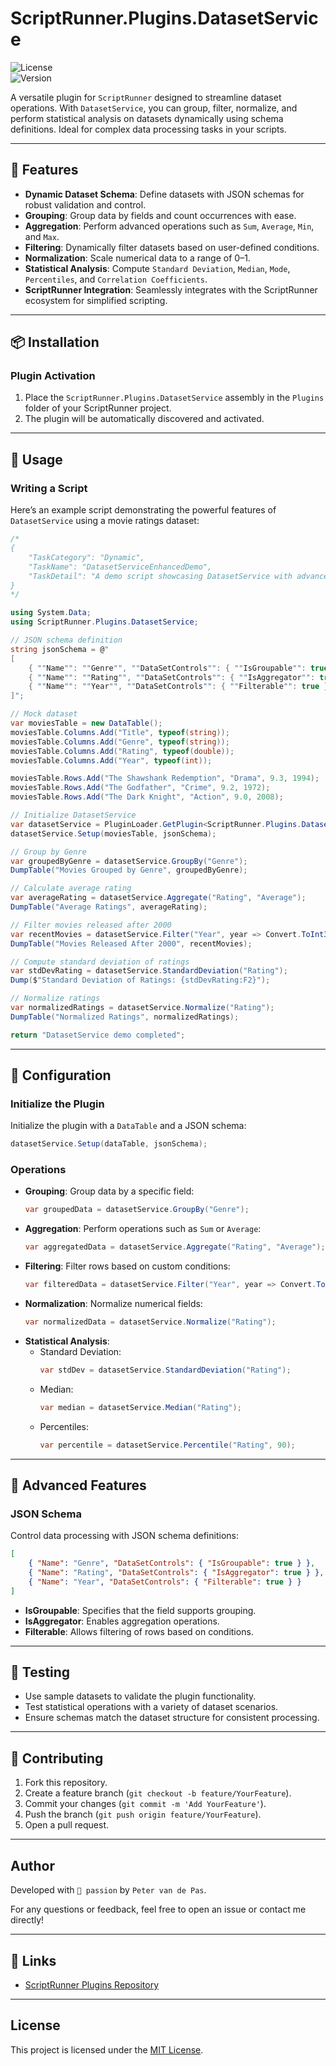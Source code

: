 # ScriptRunner.Plugins.DatasetService

![License](https://img.shields.io/badge/license-MIT-green)  
![Version](https://img.shields.io/badge/version-1.0.0-blue)

A versatile plugin for `ScriptRunner` designed to streamline dataset operations. With `DatasetService`, 
you can group, filter, normalize, and perform statistical analysis on datasets dynamically using schema definitions. 
Ideal for complex data processing tasks in your scripts.

---

## 🚀 Features

- **Dynamic Dataset Schema**: Define datasets with JSON schemas for robust validation and control.
- **Grouping**: Group data by fields and count occurrences with ease.
- **Aggregation**: Perform advanced operations such as `Sum`, `Average`, `Min`, and `Max`.
- **Filtering**: Dynamically filter datasets based on user-defined conditions.
- **Normalization**: Scale numerical data to a range of 0–1.
- **Statistical Analysis**: Compute `Standard Deviation`, `Median`, `Mode`, `Percentiles`, and `Correlation Coefficients`.
- **ScriptRunner Integration**: Seamlessly integrates with the ScriptRunner ecosystem for simplified scripting.

---

## 📦 Installation

### Plugin Activation
1. Place the `ScriptRunner.Plugins.DatasetService` assembly in the `Plugins` folder of your ScriptRunner project.
2. The plugin will be automatically discovered and activated.

---

## 📖 Usage

### Writing a Script

Here’s an example script demonstrating the powerful features of `DatasetService` using a movie ratings dataset:

```csharp
/*
{
    "TaskCategory": "Dynamic",
    "TaskName": "DatasetServiceEnhancedDemo",
    "TaskDetail": "A demo script showcasing DatasetService with advanced dataset operations"
}
*/

using System.Data;
using ScriptRunner.Plugins.DatasetService;

// JSON schema definition
string jsonSchema = @"
[
    { ""Name"": ""Genre"", ""DataSetControls"": { ""IsGroupable"": true } },
    { ""Name"": ""Rating"", ""DataSetControls"": { ""IsAggregator"": true } },
    { ""Name"": ""Year"", ""DataSetControls"": { ""Filterable"": true } }
]";

// Mock dataset
var moviesTable = new DataTable();
moviesTable.Columns.Add("Title", typeof(string));
moviesTable.Columns.Add("Genre", typeof(string));
moviesTable.Columns.Add("Rating", typeof(double));
moviesTable.Columns.Add("Year", typeof(int));

moviesTable.Rows.Add("The Shawshank Redemption", "Drama", 9.3, 1994);
moviesTable.Rows.Add("The Godfather", "Crime", 9.2, 1972);
moviesTable.Rows.Add("The Dark Knight", "Action", 9.0, 2008);

// Initialize DatasetService
var datasetService = PluginLoader.GetPlugin<ScriptRunner.Plugins.DatasetService.IDatasetService>();
datasetService.Setup(moviesTable, jsonSchema);

// Group by Genre
var groupedByGenre = datasetService.GroupBy("Genre");
DumpTable("Movies Grouped by Genre", groupedByGenre);

// Calculate average rating
var averageRating = datasetService.Aggregate("Rating", "Average");
DumpTable("Average Ratings", averageRating);

// Filter movies released after 2000
var recentMovies = datasetService.Filter("Year", year => Convert.ToInt32(year) > 2000);
DumpTable("Movies Released After 2000", recentMovies);

// Compute standard deviation of ratings
var stdDevRating = datasetService.StandardDeviation("Rating");
Dump($"Standard Deviation of Ratings: {stdDevRating:F2}");

// Normalize ratings
var normalizedRatings = datasetService.Normalize("Rating");
DumpTable("Normalized Ratings", normalizedRatings);

return "DatasetService demo completed";
```

---

## 🔧 Configuration

### Initialize the Plugin
Initialize the plugin with a `DataTable` and a JSON schema:
```csharp
datasetService.Setup(dataTable, jsonSchema);
```

### Operations
- **Grouping**: Group data by a specific field:
    ```csharp
    var groupedData = datasetService.GroupBy("Genre");
    ```
- **Aggregation**: Perform operations such as `Sum` or `Average`:
    ```csharp
    var aggregatedData = datasetService.Aggregate("Rating", "Average");
    ```
- **Filtering**: Filter rows based on custom conditions:
    ```csharp
    var filteredData = datasetService.Filter("Year", year => Convert.ToInt32(year) > 2000);
    ```
- **Normalization**: Normalize numerical fields:
    ```csharp
    var normalizedData = datasetService.Normalize("Rating");
    ```
- **Statistical Analysis**:
  - Standard Deviation:
      ```csharp
      var stdDev = datasetService.StandardDeviation("Rating");
      ```
  - Median:
      ```csharp
      var median = datasetService.Median("Rating");
      ```
  - Percentiles:
      ```csharp
      var percentile = datasetService.Percentile("Rating", 90);
      ```

---

## 🌟 Advanced Features

### JSON Schema
Control data processing with JSON schema definitions:
```json
[
    { "Name": "Genre", "DataSetControls": { "IsGroupable": true } },
    { "Name": "Rating", "DataSetControls": { "IsAggregator": true } },
    { "Name": "Year", "DataSetControls": { "Filterable": true } }
]
```

- **IsGroupable**: Specifies that the field supports grouping.
- **IsAggregator**: Enables aggregation operations.
- **Filterable**: Allows filtering of rows based on conditions.

---

## 🧪 Testing

- Use sample datasets to validate the plugin functionality.
- Test statistical operations with a variety of dataset scenarios.
- Ensure schemas match the dataset structure for consistent processing.

---

## 📄 Contributing

1. Fork this repository.
2. Create a feature branch (`git checkout -b feature/YourFeature`).
3. Commit your changes (`git commit -m 'Add YourFeature'`).
4. Push the branch (`git push origin feature/YourFeature`).
5. Open a pull request.

---

## Author

Developed with `🧡 passion` by `Peter van de Pas`.

For any questions or feedback, feel free to open an issue or contact me directly!

---

## 🔗 Links

- [ScriptRunner Plugins Repository](https://github.com/petervdpas/ScriptRunner.Plugins)

---

## License

This project is licensed under the [MIT License](./LICENSE).
